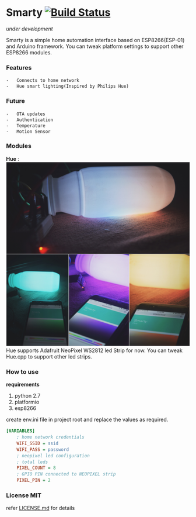 # Smarty [![Build Status](https://travis-ci.org/anaganisk/smarty.png)](https://travis-ci.org/anaganisk/smarty)
*under development*

Smarty is a simple home automation interface based on ESP8266(ESP-01) and Arduino framework. You can tweak platform settings to support other ESP8266 modules.

### Features
    -   Connects to home network
    -   Hue smart lighting(Inspired by Philips Hue)

### Future
    -   OTA updates
    -   Authentication
    -   Temperature
    -   Motion Sensor

### Modules
__Hue__ :
![Smarty Hue](./hue.JPG)
Hue supports Adafruit NeoPixel WS2812 led Strip for now. You can tweak Hue.cpp to support other led strips. 


### How to use
 **requirements**
 1. python 2.7
 2. platformio
 3. esp8266

create env.ini file in project root and replace the values as required.

```ini
[VARIABLES]
    ; home network credentials
    WIFI_SSID = ssid
    WIFI_PASS = password
    ; neopixel led configuration
    ; total leds
    PIXEL_COUNT = 8
    ; GPIO PIN connected to NEOPIXEL strip
    PIXEL_PIN = 2
```
### License MIT
refer [LICENSE.md](/LICENSE.md) for details